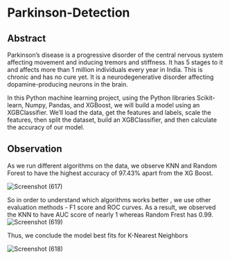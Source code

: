 # Parkinson-Detection

## Abstract 

Parkinson’s disease is a progressive disorder of the central nervous system affecting movement and inducing tremors and stiffness. It has 5 stages to it and 
affects more than 1 million individuals every year in India. This is chronic and has no cure yet. It is a neurodegenerative disorder affecting dopamine-producing 
neurons in the brain.

In this Python machine learning project, using the Python libraries Scikit-learn, Numpy, Pandas, and XGBoost, we will build a model using an XGBClassifier. We’ll 
load the data, get the features and labels, scale the features, then split the dataset, build an XGBClassifier, and then calculate the accuracy of our model.


## Observation

As we run different algorithms on the data, we observe KNN and Random Forest to have the highest accuracy of 97.43% apart from the XG Boost. 

![Screenshot (617)](https://user-images.githubusercontent.com/81815144/195980677-cb95e5bb-29c3-461c-80c0-5c6cedba61ef.png)


So in order to understand which algorithms works better , we use other evaluation methods - F1 score and ROC curves. As a result, we observed the KNN to have AUC score of nearly 1 whereas Random Frest has 0.99.
![Screenshot (619)](https://user-images.githubusercontent.com/81815144/195980838-23f10af9-0190-4425-ae62-80e544203637.png)




Thus, we conclude the model best fits for K-Nearest Neighbors

![Screenshot (618)](https://user-images.githubusercontent.com/81815144/195980795-78ed1c2b-2461-4787-b707-26ae74a32df6.png)


